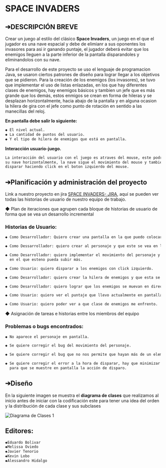 # SPACE INVADERS

## ➔DESCRIPCIÓN BREVE
Crear un juego al estilo del clásico **Space Invaders**, un juego en el que el jugador es una nave espacial y debe de elimianr a sus oponentes los  invasores para asi ir ganando puntaje, el jugador deberá evitar que los enemigos lleguen a la parte inferior de la pantalla disparandoles y eliminandolos con su nave. 

Para el desarrollo de este proyecto se uso el lenguaje de programacion Java, se usaron ciertos patrones de diseño para lograr llegar a los objetivos que se pidieron.
Para la creación de los enemigos (los invasores), se tuvo que implementar el uso de listas enlazadas, en los que hay diferentes clases de enemigos, hay enemigos básicos y tambien un jefe que es más grande que los demás, estos enmigos se crean en forma de hileras y se desplazan horizontalmente, hacia abajo de la pantalla y en alguna ocasion la hilera de gira con el jefe como punto de rotación en sentido a las manecillas del reloj.

**En pantalla debe salir lo siguiente:**
```markdown
◆ El nivel actual.
◆ La cantidad de puntos del usuario.
◆ Y el tipo de hilera de enemigos que está en pantalla.
```
**Interacción usuario-juego.**
```markdown
La interacción del usuario con el juego es atraves del mouse, este podrá desplazar
su nave horizontalmente, la nave sigue el movimiento del mouse y tambien podrá 
disparar haciendo click en el boton izquierdo del mouse.
```

## ➔Planificación y administración del proyecto
Link a nuestro proyecto en jira [SPACE INVADERS- JIRA](https://algoritms-and-data-structures-project1.atlassian.net/jira/your-work), aquí se pueden ver todas las historias de usuario de nuestro equipo de trabajo.

◆ Plan de iteraciones que agrupen cada bloque de historias de usuario de forma
  que se vea un desarrollo incremental


### Historias de Usuario:
```markdown
◆ Como Desarrollador: Quiero crear una pantalla en la que puedo colocar los demás componentes del juego.

◆ Como Dessarrollador: quiero crear al personaje y que este se vea en la pantalla.

◆ Como Desarrollador: quiero implementar el movimiento del personaje y delimitar un limite de altura
  en el que esteno pueda subir más.

◆ Como Usuario: quiero disparar a los enemigos con click izquierdo.

◆ Como Desarrollador: quiero crear la hilera de enemigos y que esta se despliegue en la pantalla.

◆ Como Desarrollador: quiero lograr que los enemigos se muevan en dirección vertical y horizontal.

◆ Como Usuario: quiero ver el puntaje que llevo actualmente en pantalla.

◆ Como Usuario: quiero poder ver a que clase de enemigos me enfrento.
```



◆ Asignación de tareas e historias entre los miembros del equipo


### Problemas o bugs encontrados:
```markdown
◆ No aparece el personaje en pantalla.

◆ Se quiere corregir el bug del movimiento del personaje.

◆ Se quiere corregir el bug que no nos permite que hayan más de un elemento en pantalla.

◆ Se quiere corregir el error a la hora de disparar, hay que minimizar y abrir nuevamente la interfaz 
  para que se muestre en pantalla la acción de disparo.
```



## ➔Diseño
En la siguiente imagen se muestra el **diagrama de clases** que realizamos al inicio antes de iniciar con la codificación este para tener una idea del orden y la distribución de cada clase y sus subclases

![Diagrama de Clases 1](https://user-images.githubusercontent.com/62964521/114803845-77a8c280-9d5d-11eb-95e1-9370f15b3fa3.png)





## Editores:
```markdown
◆Eduardo Bolivar
◆Melissa Oviedo 
◆Javier Tenorio
◆Kevin Lobo 
◆Alessandro Hidalgo
```

